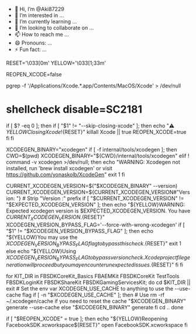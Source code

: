 - 👋 Hi, I’m @Aki87229
- 👀 I’m interested in ...
- 🌱 I’m currently learning ...
- 💞️ I’m looking to collaborate on ...
- 📫 How to reach me ...
- 😄 Pronouns: ...
- ⚡ Fun fact: ...

<!---
Aki87229/Aki87229 is a ✨ special ✨ repository because its `README.md` (this file) appears on your GitHub profile.
You can click the Preview link to take a look at your changes.
--->
RESET='\033[0m'
YELLOW='\033[1;33m'

REOPEN_XCODE=false

pgrep -f '/Applications/Xcode.*\.app/Contents/MacOS/Xcode' > /dev/null
# shellcheck disable=SC2181
if [ $? -eq 0 ]; then
    if [ "$1" != "--skip-closing-xcode" ]; then
        echo "⚠️  ${YELLOW}Closing Xcode!${RESET}"
        killall Xcode || true
        REOPEN_XCODE=true
    fi
fi

XCODEGEN_BINARY="xcodegen"
if [ -f internal/tools/xcodegen ]; then
    CWD=$(pwd)
    XCODEGEN_BINARY="${CWD}/internal/tools/xcodegen"
elif ! command -v xcodegen >/dev/null; then
    echo "WARNING: Xcodegen not installed, run 'brew install xcodegen' or visit https://github.com/yonaskolb/XcodeGen"
    exit 1
fi

CURRENT_XCODEGEN_VERSION=$("$XCODEGEN_BINARY" --version)
CURRENT_XCODEGEN_VERSION=${CURRENT_XCODEGEN_VERSION#"Version: "} # Strip "Version :" prefix
if [ "$CURRENT_XCODEGEN_VERSION" != "$EXPECTED_XCODEGEN_VERSION" ]; then
    echo "${YELLOW}WARNING: Expected xcodegen version is $EXPECTED_XCODEGEN_VERSION. You have $CURRENT_XCODEGEN_VERSION.${RESET}"
    XCODEGEN_VERSION_BYPASS_FLAG='--force-with-wrong-xcodegen'
    if [ "$1" != "$XCODEGEN_VERSION_BYPASS_FLAG" ]; then
        echo "${YELLOW}You may use the $XCODEGEN_VERSION_BYPASS_FLAG flag to bypass this check.${RESET}"
        exit 1
    else
        echo "${YELLOW}Using $XCODEGEN_VERSION_BYPASS_FLAG to bypass version check. Xcode project file generation will proceed but you may encounter unexpected issues.${RESET}"
    fi
fi

for KIT_DIR in FBSDKCoreKit_Basics FBAEMKit FBSDKCoreKit TestTools FBSDKLoginKit FBSDKShareKit FBSDKGamingServicesKit; do
    cd $KIT_DIR || exit
    # Set the env var XCODEGEN_USE_CACHE to anything to use the --use-cache flag
    if [ -n "$XCODEGEN_USE_CACHE" ]; then
        # Use rm -rf ~/.xcodegen/cache if you need to reset the cache
        "$XCODEGEN_BINARY" generate --use-cache
    else
        "$XCODEGEN_BINARY" generate
    fi
    cd ..
done


if [ "$REOPEN_XCODE" = true ]; then
    echo "${YELLOW}Reopening FacebookSDK.xcworkspace${RESET}"
    open FacebookSDK.xcworkspace
fi
